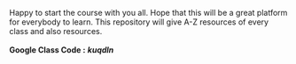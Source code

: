 Happy to start the course with you all.
Hope that this will be a great platform for everybody to learn. This repository will give A-Z resources of every class and also resources.
<br><br>
**Google Class Code :** ***kuqdln***
